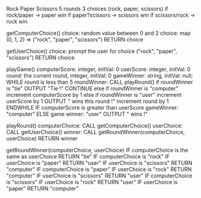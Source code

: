 Rock Paper Scissors
    5 rounds
    3 choices (rock, paper, scissors)
    if rock/paper     -> paper win
    if paper?scissors -> scissors win
    if scissors/rock  -> rock win

getComputerChoice()
    choice: random value between 0 and 2
    choice: map (0, 1, 2) => ("rock", "paper", "scissors")
    RETURN choice

getUserChoice()
    choice: prompt the user for choice ("rock", "paper", "scissors")
    RETURN choice

playGame()
    computerScore: integer, initVal: 0
    userScore:     integer, initVal: 0
    round: the current round, integer, initVal: 0
    gameWinner: string, initVal: null;
    WHILE round is less than 5
       roundWinner: CALL playRound()
       if roundWinner is "tie"
           OUTPUT "Tie !"
           CONTINUE
       else if roundWinner is "computer"
           increment computerScore by 1
       else if roundWinner is "user"
           increment userScore by 1
       OUTPUT "<roundWinner> wins this round !"
       increment round by 1
    ENDWHILE
    IF computerScore is greater than userScore
       gameWinner: "computer"
    ELSE
       game winner: "user"
    OUTPUT "<gameWinner> wins !"

playRound()
    computerChoice: CALL getComputerChoice()
    userChoice:     CALL getUserChoice()
    winner: CALL getRoundWinner(computerChoice, userChoice)
    RETURN winner

getRoundWinner(computerChoice, userChoice)
    IF computerChoice is the same as userChoice
       RETURN "tie"
    IF computerChoice is "rock"
       IF userChoice is "paper"
         RETURN "user"
       IF userChoice is "scissors"
         RETURN "computer"
    IF computerChoice is "paper"
       IF userChoice is "rock"
         RETURN "computer"
       IF userChoice is "scissors"
         RETURN "user"
    IF computerChoice is "scissors"
       IF userChoice is "rock"
         RETURN "user"
       IF userChoice is "paper"
         RETURN "computer"

